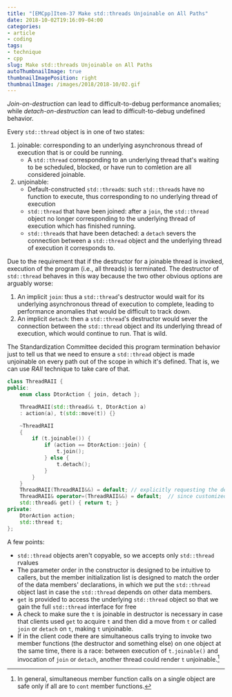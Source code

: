 ```yaml
---
title: "[EMCpp]Item-37 Make std::threads Unjoinable on All Paths"
date: 2018-10-02T19:16:09-04:00
categories:
- article
- coding
tags:
- technique
- cpp
slug: Make std::threads Unjoinable on All Paths
autoThumbnailImage: true
thumbnailImagePosition: right
thumbnailImage: /images/2018/2018-10/02.gif
---
```


_Join-on-destruction_ can lead to difficult-to-debug performance anomalies; while _detach-on-destruction_ can lead to difficult-to-debug undefined behavior.
<!--more-->

Every `std::thread` object is in one of two states:

1. joinable: corresponding to an underlying asynchronous thread of execution that is or could be running.
    * A `std::thread` corresponding to an underlying thread that's waiting to be scheduled, blocked, or have run to comletion are all considered joinable.
2. unjoinable: 
    * Default-constructed `std::thread`s: such `std::thread`s have no function to execute, thus corresponding to no underlying thread of execution
    * `std::thread` that have been joined: after a `join`, the `std::thread` object no longer corresponding to the underlying thread of execution which has finished running.
    * `std::thread`s that have been detached: a `detach` severs the connection between a `std::thread` object and the underlying thread of execution it corresponds to.

Due to the requirement that if the destructor for a joinable thread is invoked, execution of the program (i.e., all threads) is terminated. The destructor of `std::thread` behaves in this way because the two other obvious options are arguably worse:

1. An implicit `join`: thus a `std::thread`'s destructor would wait for its underlying asynchronous thread of execution to complete, leading to performance anomalies that would be difficult to track down.
2. An implicit `detach`: then a `std::thread`'s destructor would sever the connection between the `std::thread`  object and its underlying thread of execution, which would continue to run. That is wild.

The Standardization Committee decided this program termination behavior just to tell us that we need to ensure a `std::thread` object is made unjoinable on every path out of the scope in which it's defined. That is, we can use _RAII_ technique to take care of that.

```cpp
class ThreadRAII {
public:
    enum class DtorAction { join, detach };

    ThreadRAII(std::thread&& t, DtorAction a)
    : action(a), t(std::move(t)) {}

    ~ThreadRAII 
    {
        if (t.joinable()) {
            if (action == DtorAction::join) {
                t.join();
            } else {
                t.detach();
            }
        }
    }
    ThreadRAII(ThreadRAII&&) = default; // explicitly requesting the default move operations
    ThreadRAII& operator=(ThreadRAII&&) = default;  // since customized destructor prevent compiler-generated ones
    std::thread& get() { return t; }
private:
    DtorAction action;
    std::thread t;
};
```

A few points:

* `std::thread` objects aren't copyable, so we accepts only `std::thread` rvalues
* The parameter order in the constructor is designed to be intuitive to callers, but the member initialization list is designed to match the order of the data members' declarations, in which we put the `std::thread` object last in case the `std::thread` depends on other data members.
* `get` is provided to access the underlying `std::thread` object so that we gain the full `std::thread` interface for free
* A check to make sure the `t` is joinable in destructor is necessary in case that clients used `get` to acquire `t` and then did a move from `t` or called `join` or `detach` on `t`, making `t` unjoinable.
* If in the client code there are simultaneous calls trying to invoke two member functions (the destructor and something else) on one object at the same time, there is a race: between execution of `t.joinable()` and invocation of `join` or `detach`, another thread could render `t` unjoinable.[^1]

[^1]: In general, simultaneous member function calls on a single object are safe only if all are to `cont` member functions.
